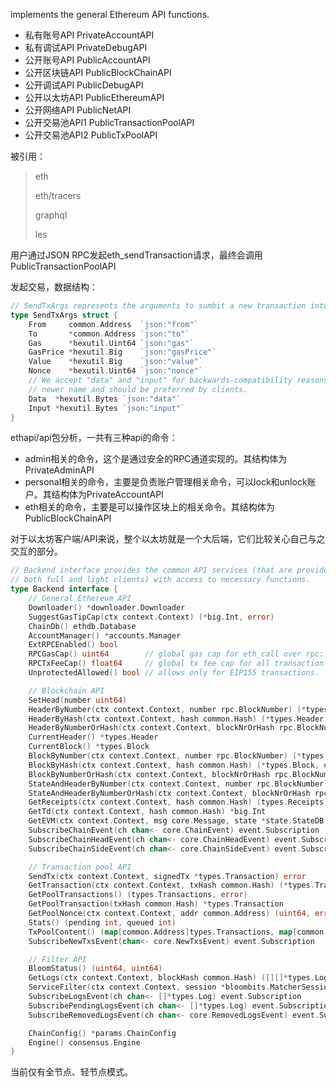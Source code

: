 implements the general Ethereum API functions.

* 私有账号API PrivateAccountAPI
* 私有调试API PrivateDebugAPI
* 公开账号API PublicAccountAPI
* 公开区块链API PublicBlockChainAPI
* 公开调试API PublicDebugAPI
* 公开以太坊API PublicEthereumAPI
* 公开网络API PublicNetAPI
* 公开交易池API1 PublicTransactionPoolAPI
* 公开交易池API2 PublicTxPoolAPI

被引用：

> eth
>
> eth/tracers
>
> graphql
>
> les

用户通过JSON RPC发起eth\_sendTransaction请求，最终会调用PublicTransactionPoolAPI

发起交易，数据结构：

```go
// SendTxArgs represents the arguments to sumbit a new transaction into the transaction pool.
type SendTxArgs struct {
    From     common.Address  `json:"from"`
    To       *common.Address `json:"to"`
    Gas      *hexutil.Uint64 `json:"gas"`
    GasPrice *hexutil.Big    `json:"gasPrice"`
    Value    *hexutil.Big    `json:"value"`
    Nonce    *hexutil.Uint64 `json:"nonce"`
    // We accept "data" and "input" for backwards-compatibility reasons. "input" is the
    // newer name and should be preferred by clients.
    Data  *hexutil.Bytes `json:"data"`
    Input *hexutil.Bytes `json:"input"`
}
```

ethapi/api包分析，一共有三种api的命令：

* admin相关的命令，这个是通过安全的RPC通道实现的。其结构体为PrivateAdminAPI
* personal相关的命令，主要是负责账户管理相关命令，可以lock和unlock账户。其结构体为PrivateAccountAPI
* eth相关的命令，主要是可以操作区块上的相关命令。其结构体为PublicBlockChainAPI

对于以太坊客户端/API来说，整个以太坊就是一个大后端，它们比较关心自己与之交互的部分。

```go
// Backend interface provides the common API services (that are provided by
// both full and light clients) with access to necessary functions.
type Backend interface {
    // General Ethereum API
    Downloader() *downloader.Downloader
    SuggestGasTipCap(ctx context.Context) (*big.Int, error)
    ChainDb() ethdb.Database
    AccountManager() *accounts.Manager
    ExtRPCEnabled() bool
    RPCGasCap() uint64        // global gas cap for eth_call over rpc: DoS protection
    RPCTxFeeCap() float64     // global tx fee cap for all transaction related APIs
    UnprotectedAllowed() bool // allows only for EIP155 transactions.

    // Blockchain API
    SetHead(number uint64)
    HeaderByNumber(ctx context.Context, number rpc.BlockNumber) (*types.Header, error)
    HeaderByHash(ctx context.Context, hash common.Hash) (*types.Header, error)
    HeaderByNumberOrHash(ctx context.Context, blockNrOrHash rpc.BlockNumberOrHash) (*types.Header, error)
    CurrentHeader() *types.Header
    CurrentBlock() *types.Block
    BlockByNumber(ctx context.Context, number rpc.BlockNumber) (*types.Block, error)
    BlockByHash(ctx context.Context, hash common.Hash) (*types.Block, error)
    BlockByNumberOrHash(ctx context.Context, blockNrOrHash rpc.BlockNumberOrHash) (*types.Block, error)
    StateAndHeaderByNumber(ctx context.Context, number rpc.BlockNumber) (*state.StateDB, *types.Header, error)
    StateAndHeaderByNumberOrHash(ctx context.Context, blockNrOrHash rpc.BlockNumberOrHash) (*state.StateDB, *types.Header, error)
    GetReceipts(ctx context.Context, hash common.Hash) (types.Receipts, error)
    GetTd(ctx context.Context, hash common.Hash) *big.Int
    GetEVM(ctx context.Context, msg core.Message, state *state.StateDB, header *types.Header, vmConfig *vm.Config) (*vm.EVM, func() error, error)
    SubscribeChainEvent(ch chan<- core.ChainEvent) event.Subscription
    SubscribeChainHeadEvent(ch chan<- core.ChainHeadEvent) event.Subscription
    SubscribeChainSideEvent(ch chan<- core.ChainSideEvent) event.Subscription

    // Transaction pool API
    SendTx(ctx context.Context, signedTx *types.Transaction) error
    GetTransaction(ctx context.Context, txHash common.Hash) (*types.Transaction, common.Hash, uint64, uint64, error)
    GetPoolTransactions() (types.Transactions, error)
    GetPoolTransaction(txHash common.Hash) *types.Transaction
    GetPoolNonce(ctx context.Context, addr common.Address) (uint64, error)
    Stats() (pending int, queued int)
    TxPoolContent() (map[common.Address]types.Transactions, map[common.Address]types.Transactions)
    SubscribeNewTxsEvent(chan<- core.NewTxsEvent) event.Subscription

    // Filter API
    BloomStatus() (uint64, uint64)
    GetLogs(ctx context.Context, blockHash common.Hash) ([][]*types.Log, error)
    ServiceFilter(ctx context.Context, session *bloombits.MatcherSession)
    SubscribeLogsEvent(ch chan<- []*types.Log) event.Subscription
    SubscribePendingLogsEvent(ch chan<- []*types.Log) event.Subscription
    SubscribeRemovedLogsEvent(ch chan<- core.RemovedLogsEvent) event.Subscription

    ChainConfig() *params.ChainConfig
    Engine() consensus.Engine
}
```

当前仅有全节点、轻节点模式。

